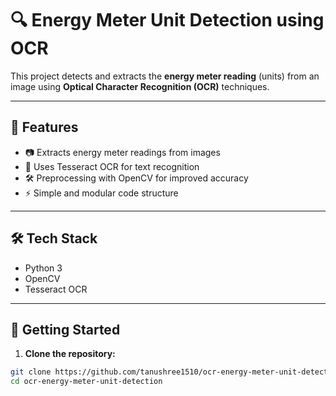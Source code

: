 # 🔍 Energy Meter Unit Detection using OCR

This project detects and extracts the **energy meter reading** (units) from an image using **Optical Character Recognition (OCR)** techniques.

---

## 🚀 Features

- 📷 Extracts energy meter readings from images
- 🧠 Uses Tesseract OCR for text recognition
- 🛠️ Preprocessing with OpenCV for improved accuracy
- ⚡ Simple and modular code structure

---

## 🛠️ Tech Stack

- Python 3
- OpenCV
- Tesseract OCR

---

## 🧪 Getting Started

1. **Clone the repository:**

```bash
git clone https://github.com/tanushree1510/ocr-energy-meter-unit-detection.git
cd ocr-energy-meter-unit-detection


        
